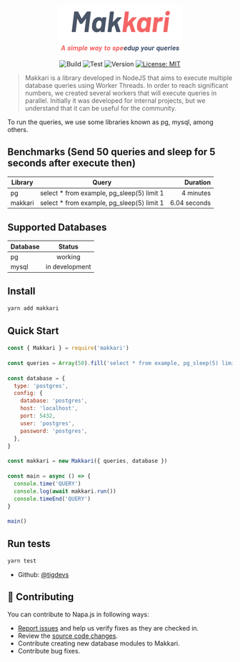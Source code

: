 <p align="center">
  <img src="./repository_files/logo.png" />
</p>

<p align="center">
  <img alt="Build" src="https://github.com/tigdevs/makkari/workflows/build/badge.svg" />
  <img alt="Test" src="https://github.com/tigdevs/makkari/workflows/test/badge.svg" />
  <img alt="Version" src="https://img.shields.io/badge/version-0.1.0-blue.svg?cacheSeconds=2592000" />
  <a href="#" target="_blank">
    <img alt="License: MIT" src="https://img.shields.io/badge/License-MIT-yellow.svg" />
  </a>
</p>

> Makkari is a library developed in NodeJS that aims to execute multiple database queries using Worker Threads. In order to reach significant numbers, we created several workers that will execute queries in parallel. Initially it was developed for internal projects, but we understand that it can be useful for the community.

To run the queries, we use some libraries known as pg, mysql, among others.

## Benchmarks (Send 50 queries and sleep for 5 seconds after execute then)

| Library |                    Query                    |     Duration |
| ------- | :-----------------------------------------: | -----------: |
| pg      | select \* from example, pg_sleep(5) limit 1 |    4 minutes |
| makkari | select \* from example, pg_sleep(5) limit 1 | 6.04 seconds |

## Supported Databases

| Database |     Status     |
| -------- | :------------: |
| pg       |    working     |
| mysql    | in development |

## Install

```sh
yarn add makkari
```

## Quick Start

```javascript
const { Makkari } = require('makkari')

const queries = Array(50).fill('select * from example, pg_sleep(5) limit 1')

const database = {
  type: 'postgres',
  config: {
    database: 'postgres',
    host: 'localhost',
    port: 5432,
    user: 'postgres',
    password: 'postgres',
  },
}

const makkari = new Makkari({ queries, database })

const main = async () => {
  console.time('QUERY')
  console.log(await makkari.run())
  console.timeEnd('QUERY')
}

main()
```

## Run tests

```sh
yarn test
```

- Github: [@tigdevs](https://github.com/tigdevs)

## 🤝 Contributing

You can contribute to Napa.js in following ways:

- [Report issues](https://github.com/nulldreams/makkari/issues) and help us verify fixes as they are checked in.
- Review the [source code changes](https://github.com/nulldreams/makkari/pulls).
- Contribute creating new database modules to Makkari.
- Contribute bug fixes.
